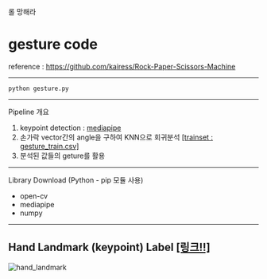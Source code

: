 롤 망해라


# gesture code

reference : https://github.com/kairess/Rock-Paper-Scissors-Machine

----------

```
python gesture.py
```

----------

Pipeline 개요

1. keypoint detection : [mediapipe](https://google.github.io/mediapipe/)
2. 손가락 vector간의 angle을 구하여 KNN으로 회귀분석 [[trainset : gesture_train.csv]](https://github.com/kairess/Rock-Paper-Scissors-Machine/blob/main/data/gesture_train.csv)
3. 분석된 값들의 geture를 활용

----------

Library Download (Python - pip 모듈 사용)

- open-cv
- mediapipe
- numpy

----------

## Hand Landmark (keypoint) Label [[링크!!]](https://google.github.io/mediapipe/solutions/hands.html)
![hand_landmark](https://user-images.githubusercontent.com/88364973/133178241-a09bdef2-4f22-473f-bfa4-7ccf86824886.png)
